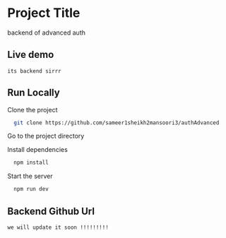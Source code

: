 
# Project Title

backend of advanced auth



## Live demo



`its backend sirrr`
## Run Locally

Clone the project

```bash
  git clone https://github.com/sameer1sheikh2mansoori3/authAdvanced
```

Go to the project directory



Install dependencies

```bash
  npm install
```

Start the server

```bash
  npm run dev
```




##  Backend Github Url
`we will update it soon !!!!!!!!!`